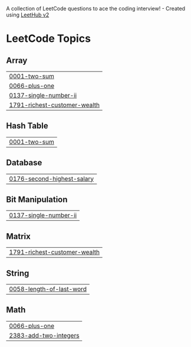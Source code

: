 A collection of LeetCode questions to ace the coding interview! - Created using [LeetHub v2](https://github.com/arunbhardwaj/LeetHub-2.0)
<!---LeetCode Topics Start-->
# LeetCode Topics
## Array
|  |
| ------- |
| [0001-two-sum](https://github.com/habeebckd/Leetcode/tree/master/0001-two-sum) |
| [0066-plus-one](https://github.com/habeebckd/Leetcode/tree/master/0066-plus-one) |
| [0137-single-number-ii](https://github.com/habeebckd/Leetcode/tree/master/0137-single-number-ii) |
| [1791-richest-customer-wealth](https://github.com/habeebckd/Leetcode/tree/master/1791-richest-customer-wealth) |
## Hash Table
|  |
| ------- |
| [0001-two-sum](https://github.com/habeebckd/Leetcode/tree/master/0001-two-sum) |
## Database
|  |
| ------- |
| [0176-second-highest-salary](https://github.com/habeebckd/Leetcode/tree/master/0176-second-highest-salary) |
## Bit Manipulation
|  |
| ------- |
| [0137-single-number-ii](https://github.com/habeebckd/Leetcode/tree/master/0137-single-number-ii) |
## Matrix
|  |
| ------- |
| [1791-richest-customer-wealth](https://github.com/habeebckd/Leetcode/tree/master/1791-richest-customer-wealth) |
## String
|  |
| ------- |
| [0058-length-of-last-word](https://github.com/habeebckd/Leetcode/tree/master/0058-length-of-last-word) |
## Math
|  |
| ------- |
| [0066-plus-one](https://github.com/habeebckd/Leetcode/tree/master/0066-plus-one) |
| [2383-add-two-integers](https://github.com/habeebckd/Leetcode/tree/master/2383-add-two-integers) |
<!---LeetCode Topics End-->